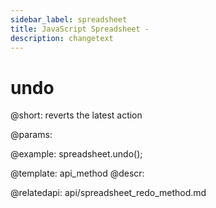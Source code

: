 ```yaml
---
sidebar_label: spreadsheet
title: JavaScript Spreadsheet - 
description: changetext
---
```


undo
=========

@short:
	reverts the latest action

@params:



@example:
spreadsheet.undo();

@template: api_method
@descr:

@relatedapi:
api/spreadsheet_redo_method.md